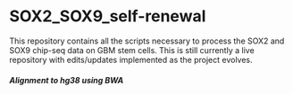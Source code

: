 # SOX2_SOX9_self-renewal
This repository contains all the scripts necessary to process the SOX2 and SOX9 chip-seq data on GBM stem cells. This is still currently a live repository with edits/updates implemented as the project evolves.


##### Alignment to hg38 using BWA
